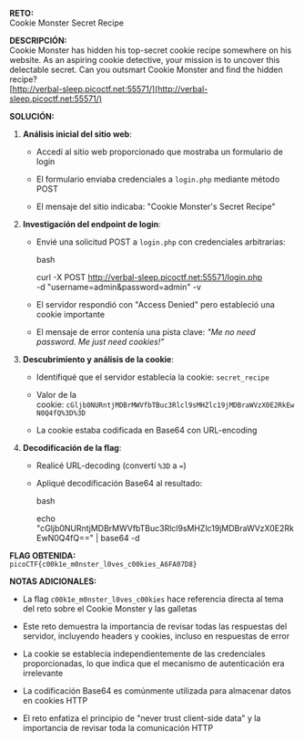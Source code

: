 **RETO:**  
Cookie Monster Secret Recipe

**DESCRIPCIÓN:**  
Cookie Monster has hidden his top-secret cookie recipe somewhere on his website. As an aspiring cookie detective, your mission is to uncover this delectable secret. Can you outsmart Cookie Monster and find the hidden recipe?  
[http://verbal-sleep.picoctf.net:55571/](http://verbal-sleep.picoctf.net:55571/)

**SOLUCIÓN:**

1. **Análisis inicial del sitio web**:
    
    - Accedí al sitio web proporcionado que mostraba un formulario de login
        
    - El formulario enviaba credenciales a `login.php` mediante método POST
        
    - El mensaje del sitio indicaba: "Cookie Monster's Secret Recipe"
        
2. **Investigación del endpoint de login**:
    
    - Envié una solicitud POST a `login.php` con credenciales arbitrarias:
        
        bash
        
        curl -X POST http://verbal-sleep.picoctf.net:55571/login.php \
          -d "username=admin&password=admin" -v
        
    - El servidor respondió con "Access Denied" pero estableció una cookie importante
        
    - El mensaje de error contenía una pista clave: _"Me no need password. Me just need cookies!"_
        
3. **Descubrimiento y análisis de la cookie**:
    
    - Identifiqué que el servidor establecía la cookie: `secret_recipe`
        
    - Valor de la cookie: `cGljb0NURntjMDBrMWVfbTBuc3Rlcl9sMHZlc19jMDBraWVzX0E2RkEwN0Q4fQ%3D%3D`
        
    - La cookie estaba codificada en Base64 con URL-encoding
        
4. **Decodificación de la flag**:
    
    - Realicé URL-decoding (convertí `%3D` a `=`)
        
    - Apliqué decodificación Base64 al resultado:
        
        bash
        
        echo "cGljb0NURntjMDBrMWVfbTBuc3Rlcl9sMHZlc19jMDBraWVzX0E2RkEwN0Q4fQ==" | base64 -d
        

**FLAG OBTENIDA:**  
`picoCTF{c00k1e_m0nster_l0ves_c00kies_A6FA07D8}`

**NOTAS ADICIONALES:**

- La flag `c00k1e_m0nster_l0ves_c00kies` hace referencia directa al tema del reto sobre el Cookie Monster y las galletas
    
- Este reto demuestra la importancia de revisar todas las respuestas del servidor, incluyendo headers y cookies, incluso en respuestas de error
    
- La cookie se establecía independientemente de las credenciales proporcionadas, lo que indica que el mecanismo de autenticación era irrelevante
    
- La codificación Base64 es comúnmente utilizada para almacenar datos en cookies HTTP
    
- El reto enfatiza el principio de "never trust client-side data" y la importancia de revisar toda la comunicación HTTP
